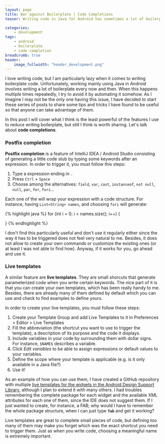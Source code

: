 ```yaml
---
layout: page
title: War against Boilerplate | Code Completions
teaser: Writing code in Java for Android has sometimes a lot of boilerplate code associated. In this series of posts I will present some features in the IDE or the language that we can use to reduce writing such boilerplate.

categories:
    - development
tags:
    - android
    - boilerplate
    - code completion
breadcrumb: true
header:
    image_fullwidth: "header_development.png"
---
```


I love writing code, but I am particularly lazy when it comes to writing boilerplate code. Unfortunately, working mainly using Java in Android involves writing a lot of boilerplate every now and then. When this happens multiple times repeatedly, I try to avoid it by automating it somehow. As I imagine I may not be the only one having this issue, I have decided to start these series of posts to share some tips and tricks I have found to be useful so that anyone can take advantage of them.

In this post I will cover what I think is the least powerful of the features I use to reduce writing boilerplate, but still I think is worth sharing. Let's talk about **code completions**.

### Postfix completion

**Postfix completion** is a feature of IntelliJ IDEA / Android Studio consisting of generating a little code stub by typing some keywords after an expression. In order to trigger it, you must follow this steps:

1. Type a expression ending in `.`
2. Press `Ctrl` + `Space`
3. Choose among the alternatives: `field`, `var`, `cast`, `instanceof`, `not null`, `null`, `par`, `for`, `fori`...

Each one of the will wrap your expression with a code structure. For instance, having `List<String> names`, and choosing `fori` will generate:

{% highlight java %}
for (int i = 0; i < names.size(); i++) {
            
}
{% endhighlight %}

I don't find this particularly useful and don't use it regularly either since the way it has to be triggered does not feel very natural to me. Besides, it does not allow to create your own commands or customize the existing ones (or at least I was not able to find how). Anyway, if it works for you, go ahead and use it.

### Live templates

A similar feature are **live templates**. They are small shorcuts that generate parameterized code when you write certain keywords. The nice part of it is that you can create your own templates, which has been really handy to me. Besides, there are already many of them defined by default which you can use and check to find examples to define yours.

In order to create your live templates, you must follow these steps:

1. Create your Template Group and add Live Templates to it in Preferences > Editor > Live Templates
2. Fill the abbreviation (the shortcut you want to use to trigger the template), a description of its purpose and the code it displays.
3. Include variables in your code by surrounding them with dollar signs. For instance, `$NAME$` describes a variable.
4. Click *Edit variables* to be able to assign expressions or default values to your variables.
5. Define the scope where your template is applicable (e.g. is it only available in a Java file?)
6. Use it!

As an example of how you can use them, I have created a GitHub repository with multiple [live templates for the widgets in the Android Design Support Library][1], although I plan to extend it with many others. I had troubles remembering the complete package for each widget and the available XML attributes for each one of them, since the IDE does not suggest them. If I just wanted to create, for instance, a FAB; why would I have to remember the whole package structure, when I can just type **`fab`** and get it working?

Live templates are great to complete small pieces of code, but defining too many of them may make you forget which was the exact shortcut you need to trigger them. Just as when you write code, choosing a meaningful name is extremely important.


 [1]: https://github.com/truizlop/LiveTemplates
 [2]: #
 [3]: #
 [4]: #
 [5]: #
 [6]: #
 [7]: #
 [8]: #
 [9]: #
 [10]: #
 